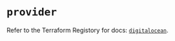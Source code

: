 # `provider`

Refer to the Terraform Registory for docs: [`digitalocean`](https://registry.terraform.io/providers/digitalocean/digitalocean/2.28.1/docs).
